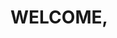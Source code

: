 # WELCOME, 

<!--
**dayonein/dayonein** is a ✨ _special_ ✨ repository because its `README.md` (this file) appears on your GitHub profile.


<h3> I'm Inhee Cho, a first grade in big data management at Dongyang Future University</h3><br>
<br>
<img src = "https://img.shields.io/badge/Python-white?style=for-the-badge&logo=Python&logoColor = {3776AB}"/>
<br>

![Anurag's github stats](https://github-readme-stats.vercel.app/api?username=dayonein&show_icons=true&theme=dark)
![Top Langs](https://github-readme-stats.vercel.app/api/top-langs/?username=dayonein&layout=compact&theme=tokyonight)




